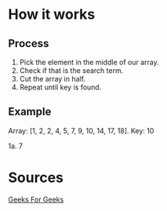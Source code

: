 # How it works
## Process

1. Pick the element in the middle of our array.
2. Check if that is the search term.
3. Cut the array in half.
4. Repeat until key is found.

## Example

Array: [1, 2, 2, 4, 5, 7, 9, 10, 14, 17, 18].
Key: 10

1a. 7
# Sources
[Geeks For Geeks](https://www.geeksforgeeks.org/dsa/binary-search/)
